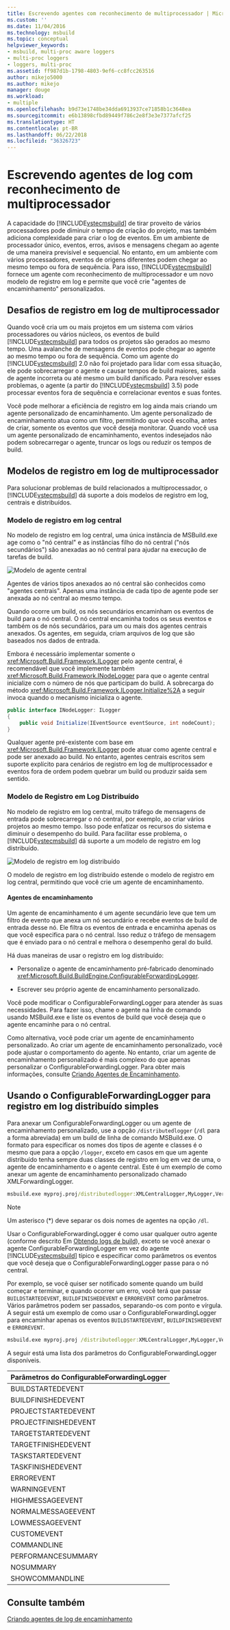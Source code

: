 ```yaml
---
title: Escrevendo agentes com reconhecimento de multiprocessador | Microsoft Docs
ms.custom: ''
ms.date: 11/04/2016
ms.technology: msbuild
ms.topic: conceptual
helpviewer_keywords:
- msbuild, multi-proc aware loggers
- multi-proc loggers
- loggers, multi-proc
ms.assetid: ff987d1b-1798-4803-9ef6-cc8fcc263516
author: mikejo5000
ms.author: mikejo
manager: douge
ms.workload:
- multiple
ms.openlocfilehash: b9d73e1748be34dda6913937ce71858b1c3648ea
ms.sourcegitcommit: e6b13898cfbd89449f786c2e8f3e3e7377afcf25
ms.translationtype: HT
ms.contentlocale: pt-BR
ms.lasthandoff: 06/22/2018
ms.locfileid: "36326723"
---
```

# <a name="writing-multi-processor-aware-loggers"></a>Escrevendo agentes de log com reconhecimento de multiprocessador
A capacidade do [!INCLUDE[vstecmsbuild](../extensibility/internals/includes/vstecmsbuild_md.md)] de tirar proveito de vários processadores pode diminuir o tempo de criação do projeto, mas também adiciona complexidade para criar o log de eventos. Em um ambiente de processador único, eventos, erros, avisos e mensagens chegam ao agente de uma maneira previsível e sequencial. No entanto, em um ambiente com vários processadores, eventos de origens diferentes podem chegar ao mesmo tempo ou fora de sequência. Para isso, [!INCLUDE[vstecmsbuild](../extensibility/internals/includes/vstecmsbuild_md.md)] fornece um agente com reconhecimento de multiprocessador e um novo modelo de registro em log e permite que você crie "agentes de encaminhamento" personalizados.  
  
## <a name="multi-processor-logging-challenges"></a>Desafios de registro em log de multiprocessador  
 Quando você cria um ou mais projetos em um sistema com vários processadores ou vários núcleos, os eventos de build [!INCLUDE[vstecmsbuild](../extensibility/internals/includes/vstecmsbuild_md.md)] para todos os projetos são gerados ao mesmo tempo. Uma avalanche de mensagens de eventos pode chegar ao agente ao mesmo tempo ou fora de sequência. Como um agente do [!INCLUDE[vstecmsbuild](../extensibility/internals/includes/vstecmsbuild_md.md)] 2.0 não foi projetado para lidar com essa situação, ele pode sobrecarregar o agente e causar tempos de build maiores, saída de agente incorreta ou até mesmo um build danificado. Para resolver esses problemas, o agente (a partir do [!INCLUDE[vstecmsbuild](../extensibility/internals/includes/vstecmsbuild_md.md)] 3.5) pode processar eventos fora de sequência e correlacionar eventos e suas fontes.  
  
 Você pode melhorar a eficiência de registro em log ainda mais criando um agente personalizado de encaminhamento. Um agente personalizado de encaminhamento atua como um filtro, permitindo que você escolha, antes de criar, somente os eventos que você deseja monitorar. Quando você usa um agente personalizado de encaminhamento, eventos indesejados não podem sobrecarregar o agente, truncar os logs ou reduzir os tempos de build.  
  
## <a name="multi-processor-logging-models"></a>Modelos de registro em log de multiprocessador  
 Para solucionar problemas de build relacionados a multiprocessador, o [!INCLUDE[vstecmsbuild](../extensibility/internals/includes/vstecmsbuild_md.md)] dá suporte a dois modelos de registro em log, centrais e distribuídos.  
  
### <a name="central-logging-model"></a>Modelo de registro em log central  
 No modelo de registro em log central, uma única instância de MSBuild.exe age como o "nó central" e as instâncias filho do nó central ("nós secundários") são anexadas ao nó central para ajudar na execução de tarefas de build.  
  
 ![Modelo de agente central](../msbuild/media/centralnode.png "CentralNode")  
  
 Agentes de vários tipos anexados ao nó central são conhecidos como "agentes centrais". Apenas uma instância de cada tipo de agente pode ser anexada ao nó central ao mesmo tempo.  
  
 Quando ocorre um build, os nós secundários encaminham os eventos de build para o nó central. O nó central encaminha todos os seus eventos e também os de nós secundários, para um ou mais dos agentes centrais anexados. Os agentes, em seguida, criam arquivos de log que são baseados nos dados de entrada.  
  
 Embora é necessário implementar somente o <xref:Microsoft.Build.Framework.ILogger> pelo agente central, é recomendável que você implemente também <xref:Microsoft.Build.Framework.INodeLogger> para que o agente central inicialize com o número de nós que participam do build. A sobrecarga do método <xref:Microsoft.Build.Framework.ILogger.Initialize%2A> a seguir invoca quando o mecanismo inicializa o agente.  
  
```csharp
public interface INodeLogger: ILogger  
{  
    public void Initialize(IEventSource eventSource, int nodeCount);  
}  
```  
  
 Qualquer agente pré-existente com base em <xref:Microsoft.Build.Framework.ILogger> pode atuar como agente central e pode ser anexado ao build. No entanto, agentes centrais escritos sem suporte explícito para cenários de registro em log de multiprocessador e eventos fora de ordem podem quebrar um build ou produzir saída sem sentido.  
  
### <a name="distributed-logging-model"></a>Modelo de Registro em Log Distribuído  
 No modelo de registro em log central, muito tráfego de mensagens de entrada pode sobrecarregar o nó central, por exemplo, ao criar vários projetos ao mesmo tempo. Isso pode enfatizar os recursos do sistema e diminuir o desempenho do build. Para facilitar esse problema, o [!INCLUDE[vstecmsbuild](../extensibility/internals/includes/vstecmsbuild_md.md)] dá suporte a um modelo de registro em log distribuído.  
  
 ![Modelo de registro em log distribuído](../msbuild/media/distnode.png "DistNode")  
  
 O modelo de registro em log distribuído estende o modelo de registro em log central, permitindo que você crie um agente de encaminhamento.  
  
#### <a name="forwarding-loggers"></a>Agentes de encaminhamento  
 Um agente de encaminhamento é um agente secundário leve que tem um filtro de evento que anexa um nó secundário e recebe eventos de build de entrada desse nó. Ele filtra os eventos de entrada e encaminha apenas os que você especifica para o nó central. Isso reduz o tráfego de mensagem que é enviado para o nó central e melhora o desempenho geral do build.  
  
 Há duas maneiras de usar o registro em log distribuído:  
  
-   Personalize o agente de encaminhamento pré-fabricado denominado <xref:Microsoft.Build.BuildEngine.ConfigurableForwardingLogger>.  
  
-   Escrever seu próprio agente de encaminhamento personalizado.  
  
 Você pode modificar o ConfigurableForwardingLogger para atender às suas necessidades. Para fazer isso, chame o agente na linha de comando usando MSBuild.exe e liste os eventos de build que você deseja que o agente encaminhe para o nó central.  
  
 Como alternativa, você pode criar um agente de encaminhamento personalizado. Ao criar um agente de encaminhamento personalizado, você pode ajustar o comportamento do agente. No entanto, criar um agente de encaminhamento personalizado é mais complexo do que apenas personalizar o ConfigurableForwardingLogger. Para obter mais informações, consulte [Criando Agentes de Encaminhamento](../msbuild/creating-forwarding-loggers.md).  
  
## <a name="using-the-configurableforwardinglogger-for-simple-distributed-logging"></a>Usando o ConfigurableForwardingLogger para registro em log distribuído simples  
 Para anexar um ConfigurableForwardingLogger ou um agente de encaminhamento personalizado, use a opção `/distributedlogger` (`/dl` para a forma abreviada) em um build de linha de comando MSBuild.exe. O formato para especificar os nomes dos tipos de agente e classes é o mesmo que para a opção `/logger`, exceto em casos em que um agente distribuído tenha sempre duas classes de registro em log em vez de uma, o agente de encaminhamento e o agente central. Este é um exemplo de como anexar um agente de encaminhamento personalizado chamado XMLForwardingLogger.  
  
```cmd  
msbuild.exe myproj.proj/distributedlogger:XMLCentralLogger,MyLogger,Version=1.0.2,Culture=neutral*XMLForwardingLogger,MyLogger,Version=1.0.2,Culture=neutral  
```  
  
> [!NOTE]
>  Um asterisco (*) deve separar os dois nomes de agentes na opção `/dl`.  
  
 Usar o ConfigurableForwardingLogger é como usar qualquer outro agente (conforme descrito Em [Obtendo logs de build](../msbuild/obtaining-build-logs-with-msbuild.md)), exceto se você anexar o agente ConfigurableForwardingLogger em vez do agente [!INCLUDE[vstecmsbuild](../extensibility/internals/includes/vstecmsbuild_md.md)] típico e especificar como parâmetros os eventos que você deseja que o ConfigurableForwardingLogger passe para o nó central.  
  
 Por exemplo, se você quiser ser notificado somente quando um build começar e terminar, e quando ocorrer um erro, você terá que passar `BUILDSTARTEDEVENT`, `BUILDFINISHEDEVENT` e `ERROREVENT` como parâmetros. Vários parâmetros podem ser passados, separando-os com ponto e vírgula. A seguir está um exemplo de como usar o ConfigurableForwardingLogger para encaminhar apenas os eventos `BUILDSTARTEDEVENT`, `BUILDFINISHEDEVENT` e `ERROREVENT`.  
  
```cmd  
msbuild.exe myproj.proj /distributedlogger:XMLCentralLogger,MyLogger,Version=1.0.2,Culture=neutral*ConfigureableForwardingLogger,C:\My.dll;BUILDSTARTEDEVENT; BUILDFINISHEDEVENT;ERROREVENT  
```  
  
 A seguir está uma lista dos parâmetros do ConfigurableForwardingLogger disponíveis.  
  
|Parâmetros do ConfigurableForwardingLogger|  
|---------------------------------------------|  
|BUILDSTARTEDEVENT|  
|BUILDFINISHEDEVENT|  
|PROJECTSTARTEDEVENT|  
|PROJECTFINISHEDEVENT|  
|TARGETSTARTEDEVENT|  
|TARGETFINISHEDEVENT|  
|TASKSTARTEDEVENT|  
|TASKFINISHEDEVENT|  
|ERROREVENT|  
|WARNINGEVENT|  
|HIGHMESSAGEEVENT|  
|NORMALMESSAGEEVENT|  
|LOWMESSAGEEVENT|  
|CUSTOMEVENT|  
|COMMANDLINE|  
|PERFORMANCESUMMARY|  
|NOSUMMARY|  
|SHOWCOMMANDLINE|  
  
## <a name="see-also"></a>Consulte também  
 [Criando agentes de log de encaminhamento](../msbuild/creating-forwarding-loggers.md)